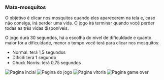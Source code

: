 <h3>Mata-mosquitos</h3>

<p>
O objetivo é clicar nos mosquitos quando eles aparecerem na tela e, caso não consiga, irá perder uma vida. O jogo 	irá terminar quando você perder todas as três vidas disponíveis.</p>
</p>
<p>
O jogo durá 30 segundos, há a escolha do nível de dificuldade e quanto maior for a dificuldade, menor o tempo você terá para clicar nos mosquitos:

- Normal: terá 1,5 segundos
- Difícil: terá 1 segundo
- Chuck Norris: terá 0,75 segundos
</p>
<div>
	<img src="https://github.com/WarLore/imagens_git/pagina_inicial.png" alt="Pagina incial" />
	<img src="https://github.com/WarLore/imagens_git/pagina_jogo.png" alt="Pagina do jogo" />
	<img src="https://github.com/WarLore/imagens_git/pagina_vitoria.png" alt="Pagina vitoria" />
	<img src="https://github.com/WarLore/imagens_git/pagina_gameOver.png" alt="Pagina game over" />
</div> 